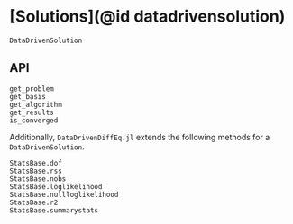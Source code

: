 # [Solutions](@id datadrivensolution)

```@docs
DataDrivenSolution
```

## API

```@docs
get_problem
get_basis
get_algorithm
get_results
is_converged
```

Additionally, `DataDrivenDiffEq.jl` extends the following methods for a `DataDrivenSolution`.

```@docs
StatsBase.dof
StatsBase.rss
StatsBase.nobs
StatsBase.loglikelihood
StatsBase.nullloglikelihood
StatsBase.r2
StatsBase.summarystats
```

